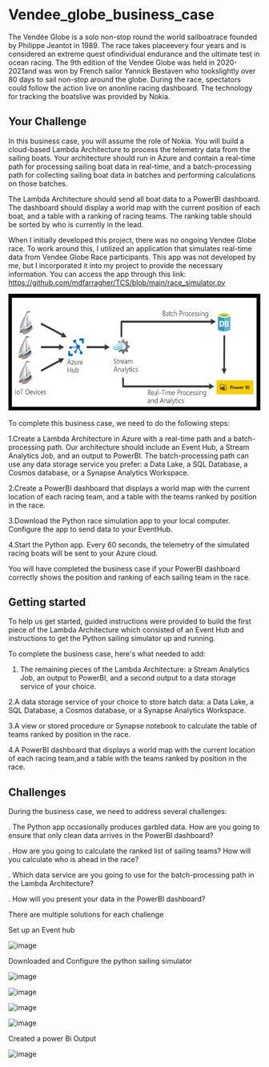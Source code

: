 # Vendee_globe_business_case
The Vendée Globe is a solo non-stop round the world sailboatrace founded by Philippe Jeantot in 1989. The race takes placeevery four years and is considered an extreme quest ofindividual endurance and the ultimate test in ocean racing.
The 9th edition of the Vendee Globe was held in 2020-2021and was won by French sailor Yannick Bestaven who tookslightly over 80 days to sail non-stop around the globe.
During the race, spectators could follow the action live on anonline racing dashboard. The technology for tracking the boatslive was provided by Nokia.

## Your Challenge
In this business case, you will assume the role of Nokia. You will build a cloud-based Lambda Architecture to process the telemetry data from the sailing boats. 
Your architecture should run in Azure and contain a real-time path for processing sailing boat data in real-time, and a batch-processing path
for collecting sailing boat data in batches and performing calculations on those batches.

The Lambda Architecture should send all boat data to a PowerBI dashboard. The dashboard should display a world map with the current position of each boat, and a table with a ranking of racing teams. The ranking table should be sorted by who is currently in the lead.

When I initially developed this project, there was no ongoing Vendee Globe race. To work around this, I utilized an application that simulates real-time data from Vendee Globe Race participants. This app was not developed by me, but I incorporated it into my project to provide the necessary information. You can access the app through this link: https://github.com/mdfarragher/TCS/blob/main/race_simulator.py

![Lambda architecture](https://github.com/Vidisha84/Vendee_globe_business_case/blob/main/lambda.png)


To complete this business case, we need to do the following steps:

1.Create a Lambda Architecture in Azure with a real-time path and a batch-processing path. Our architecture should include an Event Hub, a Stream Analytics Job, and an output to PowerBI. The batch-processing path can use any data storage service you prefer: a Data Lake, a SQL Database, a Cosmos database, or a Synapse Analytics Workspace.

2.Create a PowerBI dashboard that displays a world map with the current location of each racing team, and a table with the teams ranked by position in the race.

3.Download the Python race simulation app to your local computer. Configure the app to send data to your EventHub.

4.Start the Python app. Every 60 seconds, the telemetry of the simulated racing boats will be sent to your Azure cloud.

 You will have completed the business case if your PowerBI dashboard correctly shows the position and ranking of each sailing team in the 
 race.

 ## Getting started
 To help us get started, guided instructions were provided to build the first piece of the Lambda Architecture which consisted of an Event Hub and instructions to get the Python sailing simulator up and running.

To complete the business case, here's what needed to add:

1. The remaining pieces of the Lambda Architecture: a Stream Analytics Job, an output to PowerBI, and a second output to a data storage service of your choice.

2.A data storage service of your choice to store batch data: a Data Lake, a SQL Database, a Cosmos database, or a Synapse Analytics
Workspace.

3.A view or stored procedure or Synapse notebook to calculate the table of teams ranked by position in the race.

4.A PowerBI dashboard that displays a world map with the current location of each racing team,and a table with the teams ranked by position in the race.

## Challenges

During the business case, we need to address several challenges:

. The Python app occasionally produces garbled data. How are you going to ensure that only clean data arrives in the PowerBI dashboard?

. How are you going to calculate the ranked list of sailing teams? How will you calculate who is ahead in the race?

. Which data service are you going to use for the batch-processing path in the Lambda Architecture?

. How will you present your data in the PowerBI dashboard?

There are multiple solutions for each challenge

 
 Set up an Event hub
 
![image](https://github.com/Vidisha84/Vendee_globe_business_case/assets/145435974/bdf85d03-a5db-41a2-9cb6-3810d42c9aa6)



Downloaded and Configure the python sailing simulator

![image](https://github.com/Vidisha84/Vendee_globe_business_case/assets/145435974/3ba50dd5-2178-4863-90bb-fb94cb144253)



![image](https://github.com/Vidisha84/Vendee_globe_business_case/assets/145435974/34a32921-3379-4ec6-b017-bfbb087e327b)



![image](https://github.com/Vidisha84/Vendee_globe_business_case/assets/145435974/1e18f3cf-a5a7-4593-9c5f-952065215b62)



![image](https://github.com/Vidisha84/Vendee_globe_business_case/assets/145435974/802ccca3-8d41-4332-93f6-af251ff72c6d)


Created a power Bi Output

![image](https://github.com/Vidisha84/Vendee_globe_business_case/assets/145435974/dc28a9e4-99bc-4278-ac6f-884d253ec995)







